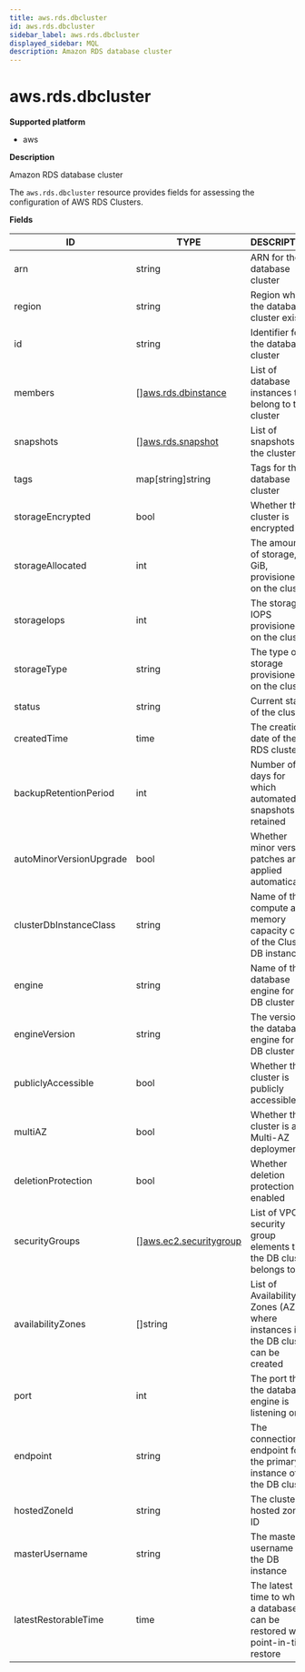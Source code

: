 ```yaml
---
title: aws.rds.dbcluster
id: aws.rds.dbcluster
sidebar_label: aws.rds.dbcluster
displayed_sidebar: MQL
description: Amazon RDS database cluster
---
```


# aws.rds.dbcluster

**Supported platform**

- aws

**Description**

Amazon RDS database cluster

The `aws.rds.dbcluster` resource provides fields for assessing the configuration of AWS RDS Clusters.

**Fields**

| ID                      | TYPE                                                        | DESCRIPTION                                                                       |
| ----------------------- | ----------------------------------------------------------- | --------------------------------------------------------------------------------- |
| arn                     | string                                                      | ARN for the database cluster                                                      |
| region                  | string                                                      | Region where the database cluster exists                                          |
| id                      | string                                                      | Identifier for the database cluster                                               |
| members                 | &#91;&#93;[aws.rds.dbinstance](aws.rds.dbinstance.md)       | List of database instances that belong to the cluster                             |
| snapshots               | &#91;&#93;[aws.rds.snapshot](aws.rds.snapshot.md)           | List of snapshots for the cluster                                                 |
| tags                    | map[string]string                                           | Tags for the database cluster                                                     |
| storageEncrypted        | bool                                                        | Whether the cluster is encrypted                                                  |
| storageAllocated        | int                                                         | The amount of storage, in GiB, provisioned on the cluster                         |
| storageIops             | int                                                         | The storage IOPS provisioned on the cluster                                       |
| storageType             | string                                                      | The type of storage provisioned on the cluster                                    |
| status                  | string                                                      | Current state of the cluster                                                      |
| createdTime             | time                                                        | The creation date of the RDS cluster                                              |
| backupRetentionPeriod   | int                                                         | Number of days for which automated snapshots are retained                         |
| autoMinorVersionUpgrade | bool                                                        | Whether minor version patches are applied automatically                           |
| clusterDbInstanceClass  | string                                                      | Name of the compute and memory capacity class of the Cluster DB instances         |
| engine                  | string                                                      | Name of the database engine for this DB cluster                                   |
| engineVersion           | string                                                      | The version of the database engine for this DB cluster                            |
| publiclyAccessible      | bool                                                        | Whether the cluster is publicly accessible                                        |
| multiAZ                 | bool                                                        | Whether the cluster is a Multi-AZ deployment                                      |
| deletionProtection      | bool                                                        | Whether deletion protection is enabled                                            |
| securityGroups          | &#91;&#93;[aws.ec2.securitygroup](aws.ec2.securitygroup.md) | List of VPC security group elements that the DB cluster belongs to                |
| availabilityZones       | &#91;&#93;string                                            | List of Availability Zones (AZs) where instances in the DB cluster can be created |
| port                    | int                                                         | The port that the database engine is listening on                                 |
| endpoint                | string                                                      | The connection endpoint for the primary instance of the DB cluster                |
| hostedZoneId            | string                                                      | The cluster hosted zone ID                                                        |
| masterUsername          | string                                                      | The master username for the DB instance                                           |
| latestRestorableTime    | time                                                        | The latest time to which a database can be restored with point-in-time restore    |
